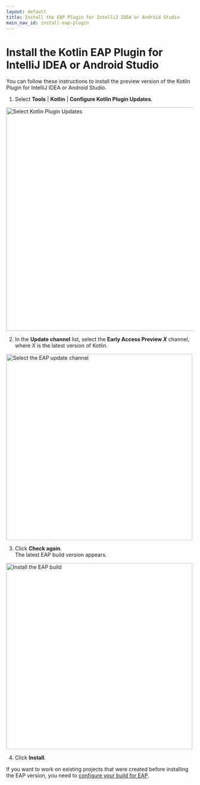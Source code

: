 ```yaml
---
layout: default
title: Install the EAP Plugin for IntelliJ IDEA or Android Studio
main_nav_id: install-eap-plugin
---
```


# Install the Kotlin EAP Plugin for IntelliJ IDEA or Android Studio

You can follow these instructions to install the preview version of the Kotlin Plugin for IntelliJ IDEA or Android Studio.


1. Select **Tools** | **Kotlin** | **Configure Kotlin Plugin Updates**. 
<img class="img-responsive" src="{{ url_for('asset', path='images/eap/idea-kotlin-plugin-updates.png' )}}" alt="Select Kotlin Plugin Updates" width="600" />

2. In the **Update channel** list, select the **Early Access Preview *X*** channel, where *X* is the latest version of Kotlin.
<img class="img-responsive" src="{{ url_for('asset', path='images/eap/idea-kotlin-update-channel.png' )}}" alt="Select the EAP update channel" width="500"/>

3. Click **Check again**.<br>
The latest EAP build version appears.
<img class="img-responsive" src="{{ url_for('asset', path='images/eap/idea-latest-kotlin-eap.png' )}}" alt="Install the EAP build" width="500px" />

4. Click **Install**. 

If you want to work on existing projects that were created before installing the EAP version, you need to [configure your build for EAP](configure-build-for-eap.html). 
